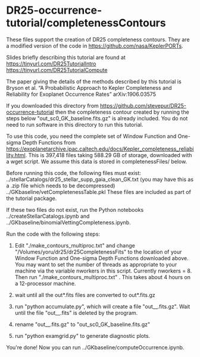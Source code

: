 # DR25-occurrence-tutorial/completenessContours

These files support the creation of DR25 completeness contours.  They are a modified version of the code in https://github.com/nasa/KeplerPORTs.

Slides briefly describing this tutorial are found at 
https://tinyurl.com/DR25TutorialIntro
https://tinyurl.com/DR25TutorialCompute

The paper giving the details of the methods described by this tutorial is 
Bryson et al. “A Probabilistic Approach to Kepler Completeness and Reliability for Exoplanet Occurrence Rates” arXiv:1906.03575

If you downloaded this directory from https://github.com/stevepur/DR25-occurrence-tutorial then the completeness contour created by running the steps below "out_sc0_GK_baseline.fits.gz" is already included.  You do not need to run software in this directory to run this tutorial.

To use this code, you need the complete set of Window Function and One-sigma Depth Functions from https://exoplanetarchive.ipac.caltech.edu/docs/Kepler_completeness_reliability.html.  This is 397,418 files taking 588.29 GB of storage, downloaded with a wget script.  We assume this data is stored in completenessFiles/ below.

Before running this code, the following files must exist:
../stellarCatalogs/dr25_stellar_supp_gaia_clean_GK.txt (you may have this as a .zip file which needs to be decompressed)
../GKbaseline/vetCompletenessTable.pkl
These files are included as part of the tutorial package.

If these two files do not exist, run the Python notebooks ../createStellarCatalogs.ipynb and ../GKbaseline/binomialVettingCompleteness.ipynb.

Run the code with the following steps:

1) Edit "./make_contours_multiproc.txt" and change "/Volumes/yoru/dr25/dr25CompletenessFits" to the location of your Window Function and One-sigma Depth Functions downloaded above.  You may want to set the number of threads as appropriate to your machine via the variable nworkers in this script.  Currently nworkers = 8.  Then run "./make_contours_multiproc.txt" . This takes about 4 hours on a 12-processor machine.

2) wait until all the out*.fits files are converted to out*.fits.gz

3) run "python accumulate.py", which will create a file "out__.fits.gz".  Wait until the file "out__.fits" is deleted by the program.

4) rename "out__.fits.gz" to "out_sc0_GK_baseline.fits.gz"

5) run "python examgrid.py" to generate diagnostic plots.  

You're done!  Now you can run ../GKbaseline/computeOccurrence.ipynb.

